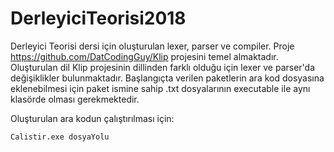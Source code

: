 # DerleyiciTeorisi2018
Derleyici Teorisi dersi için oluşturulan lexer, parser ve compiler.
Proje https://github.com/DatCodingGuy/Klip projesini temel almaktadır.
Oluşturulan dil Klip projesinin dillinden farklı olduğu için lexer ve parser'da değişiklikler bulunmaktadır.
Başlangıçta verilen paketlerin ara kod dosyasına eklenebilmesi için paket ismine sahip .txt dosyalarının executable ile aynı klasörde olması gerekmektedir.

Oluşturulan ara kodun çalıştırılması için:
```
Calistir.exe dosyaYolu
```
